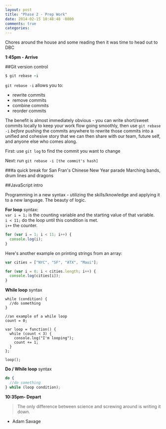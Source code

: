 ```yaml
---
layout: post
title: "Phase 2 - Prep Work"
date: 2014-02-15 10:48:48 -0800
comments: true
categories: 
---
```

Chores around the house and some reading then it was time to head out to DBC

**1:45pm - Arrive**

##Git version control


```ruby
$ git rebase -i
```

`git rebase -i` allows you to:  

* rewrite commits
* remove commits
* combine commits
* reorder commits

The benefit is almost immediately obvious - you can write short/sweet commits locally to keep your work flow going smoothly, then use `git rebase -i` *before* pushing the commits anywhere to rewrite those commits into a unified and cohesive story that we can then share with our team, future self, and anyone else who comes along.

First: use `git log` to find the commit you want to change

Next: run `git rebase -i [the commit's hash]`

###a quick break for San Fran's Chinese New Year parade
Marching bands, drum lines and dragons  

##JavaScript intro
  
Programming in a new syntax - utilizing the skills/knowledge and applying it to a new language. The beauty of logic.
  
**For loop** syntax:  
`var i = 1;` is the counting variable and the starting value of that variable.  
`i < 11;` do the loop until this condition is met.  
`i++` the counter.  
  
```javascript  
for (var i = 1; i < 11; i++) {
  console.log(i);
}
```
Here's another example on printing strings from an array:

```javascript
var cities = ["NYC", "SF", "ATX", "Maui"];

for (var i = 0; i < cities.length; i++) {
  console.log(cities[i]);
}
```
**While loop** syntax

```
while (condition) {
  //do something
}

//an example of a while loop
count = 0;

var loop = function() {
  while (count < 3) {
    console.log("I'm looping");
    count += 1;
  }
};

loop();
```  

**Do / While loop** syntax  
```javascript
do {
  //do something
} while (loop condition);
```
  
**10:35pm- Depart**

>The only difference between science and screwing around is writing it down.  
- Adam Savage